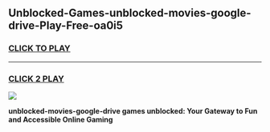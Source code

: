 
## Unblocked-Games-unblocked-movies-google-drive-Play-Free-oa0i5
<h3>
<a href="https://premium76.site?title=unblocked-movies-google-drive&ref=18A1">CLICK TO PLAY</a></h3>
<hr>

<h3>
<a href="https://premium76.site?title=unblocked-movies-google-drive&ref=18A1">CLICK 2 PLAY</a>
  
</h3>

<a href="https://premium76.site?title=unblocked-movies-google-drive&ref=18A1"><img src="https://clearcache.store/games.png"></a>


**unblocked-movies-google-drive games unblocked: Your Gateway to Fun and Accessible Online Gaming**
